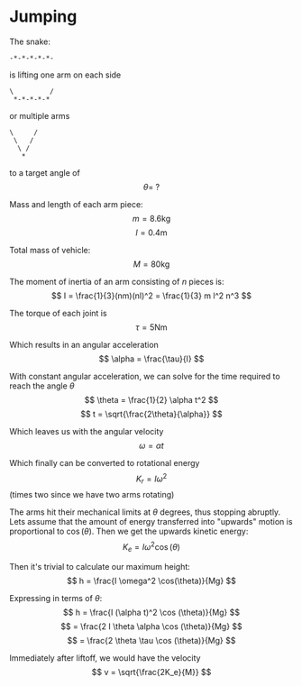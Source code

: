 # Jumping

The snake:
```
-*-*-*-*-*-
```

is lifting one arm on each side
```
\         /
 *-*-*-*-*
```

or multiple arms
```
\     /
 \   /
  \ /
   *
```

to a target angle of
$$ \theta = \ ? $$

Mass and length of each arm piece:
$$ m = 8.6\mathrm{kg} $$
$$ l = 0.4\mathrm{m} $$

Total mass of vehicle:
$$ M = 80\mathrm{kg} $$

The moment of inertia of an arm consisting of $n$ pieces is:
$$ I = \frac{1}{3}(nm)(nl)^2 = \frac{1}{3} m l^2 n^3 $$

The torque of each joint is
$$ \tau = 5 \mathrm{Nm} $$

Which results in an angular acceleration 
$$ \alpha = \frac{\tau}{I} $$

With constant angular acceleration, we can solve for the time required to reach the angle $\theta$
$$ \theta = \frac{1}{2} \alpha t^2 $$
$$ t = \sqrt{\frac{2\theta}{\alpha}} $$

Which leaves us with the angular velocity
$$ \omega = \alpha t $$

Which finally can be converted to rotational energy
$$ K_r = I \omega^2 $$
(times two since we have two arms rotating)

The arms hit their mechanical limits at $\theta$ degrees, thus stopping abruptly.
Lets assume that the amount of energy
transferred into "upwards" motion
is proportional to $\cos(\theta)$.
Then we get the upwards kinetic energy:
$$ K_e = I \omega^2 \cos(\theta) $$

Then it's trivial to calculate our maximum height:
$$ h = \frac{I \omega^2 \cos(\theta)}{Mg} $$

Expressing in terms of $\theta$:
$$
h = \frac{I (\alpha t)^2 \cos (\theta)}{Mg}
$$
$$
 = \frac{2 I \theta \alpha  \cos (\theta)}{Mg}
$$
$$
 = \frac{2 \theta \tau \cos (\theta)}{Mg}
$$

Immediately after liftoff, we would have the velocity
$$ v = \sqrt{\frac{2K_e}{M}} $$ 